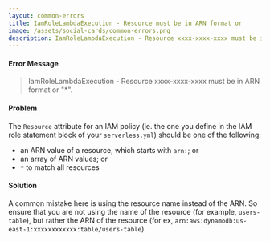 ```yaml
---
layout: common-errors
title: IamRoleLambdaExecution - Resource must be in ARN format or
image: /assets/social-cards/common-errors.png
description: IamRoleLambdaExecution - Resource xxxx-xxxx-xxxx must be in ARN format or "*".
---
```


#### Error Message

> IamRoleLambdaExecution - Resource xxxx-xxxx-xxxx must be in ARN format or "*".


#### Problem

The `Resource` attribute for an IAM policy (ie. the one you define in the IAM role statement block of your `serverless.yml`) should be one of the following:

- an ARN value of a resource, which starts with `arn:`; or
- an array of ARN values; or
- `*` to match all resources

#### Solution

A common mistake here is using the resource name instead of the ARN. So ensure that you are not using the name of the resource (for example, `users-table`), but rather the ARN of the resource (for ex, `arn:aws:dynamodb:us-east-1:xxxxxxxxxxxx:table/users-table`).
